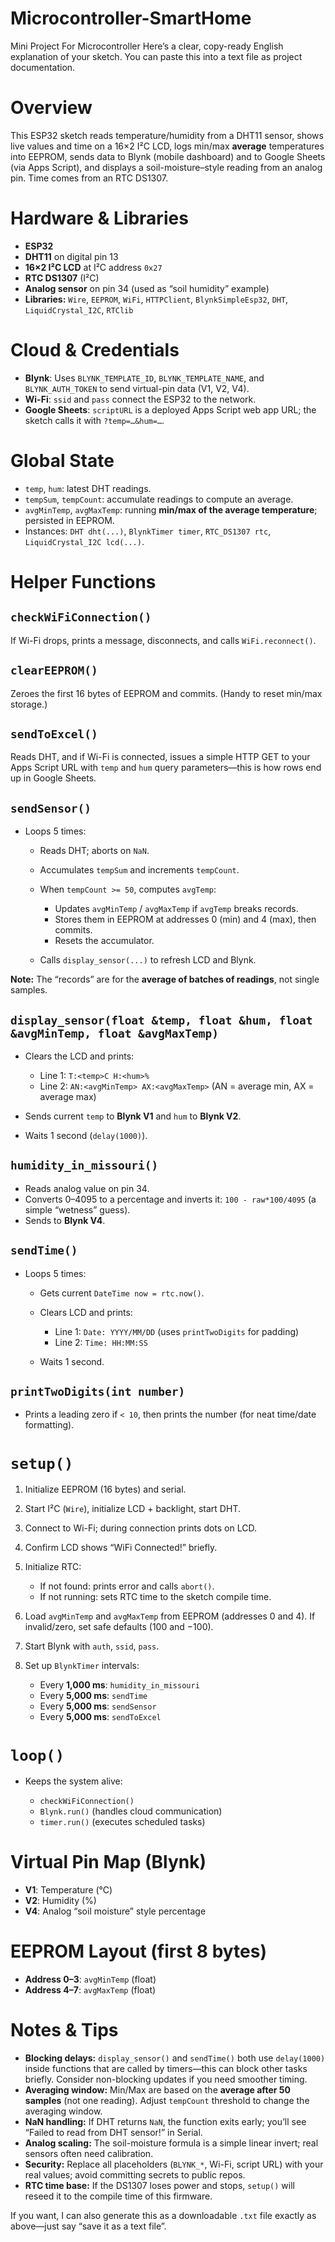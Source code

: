 # Microcontroller-SmartHome
Mini Project For Microcontroller
Here’s a clear, copy-ready English explanation of your sketch. You can paste this into a text file as project documentation.

# Overview

This ESP32 sketch reads temperature/humidity from a DHT11 sensor, shows live values and time on a 16×2 I²C LCD, logs min/max **average** temperatures into EEPROM, sends data to Blynk (mobile dashboard) and to Google Sheets (via Apps Script), and displays a soil-moisture–style reading from an analog pin. Time comes from an RTC DS1307.

# Hardware & Libraries

* **ESP32**
* **DHT11** on digital pin 13
* **16×2 I²C LCD** at I²C address `0x27`
* **RTC DS1307** (I²C)
* **Analog sensor** on pin 34 (used as “soil humidity” example)
* **Libraries:** `Wire`, `EEPROM`, `WiFi`, `HTTPClient`, `BlynkSimpleEsp32`, `DHT`, `LiquidCrystal_I2C`, `RTClib`

# Cloud & Credentials

* **Blynk**: Uses `BLYNK_TEMPLATE_ID`, `BLYNK_TEMPLATE_NAME`, and `BLYNK_AUTH_TOKEN` to send virtual-pin data (V1, V2, V4).
* **Wi-Fi**: `ssid` and `pass` connect the ESP32 to the network.
* **Google Sheets**: `scriptURL` is a deployed Apps Script web app URL; the sketch calls it with `?temp=…&hum=…`.

# Global State

* `temp`, `hum`: latest DHT readings.
* `tempSum`, `tempCount`: accumulate readings to compute an average.
* `avgMinTemp`, `avgMaxTemp`: running **min/max of the average temperature**; persisted in EEPROM.
* Instances: `DHT dht(...)`, `BlynkTimer timer`, `RTC_DS1307 rtc`, `LiquidCrystal_I2C lcd(...)`.

# Helper Functions

## `checkWiFiConnection()`

If Wi-Fi drops, prints a message, disconnects, and calls `WiFi.reconnect()`.

## `clearEEPROM()`

Zeroes the first 16 bytes of EEPROM and commits. (Handy to reset min/max storage.)

## `sendToExcel()`

Reads DHT, and if Wi-Fi is connected, issues a simple HTTP GET to your Apps Script URL with `temp` and `hum` query parameters—this is how rows end up in Google Sheets.

## `sendSensor()`

* Loops 5 times:

  * Reads DHT; aborts on `NaN`.
  * Accumulates `tempSum` and increments `tempCount`.
  * When `tempCount >= 50`, computes `avgTemp`:

    * Updates `avgMinTemp` / `avgMaxTemp` if `avgTemp` breaks records.
    * Stores them in EEPROM at addresses 0 (min) and 4 (max), then commits.
    * Resets the accumulator.
  * Calls `display_sensor(...)` to refresh LCD and Blynk.

**Note:** The “records” are for the **average of batches of readings**, not single samples.

## `display_sensor(float &temp, float &hum, float &avgMinTemp, float &avgMaxTemp)`

* Clears the LCD and prints:

  * Line 1: `T:<temp>C H:<hum>%`
  * Line 2: `AN:<avgMinTemp> AX:<avgMaxTemp>` (AN = average min, AX = average max)
* Sends current `temp` to **Blynk V1** and `hum` to **Blynk V2**.
* Waits 1 second (`delay(1000)`).

## `humidity_in_missouri()`

* Reads analog value on pin 34.
* Converts 0–4095 to a percentage and inverts it: `100 - raw*100/4095` (a simple “wetness” guess).
* Sends to **Blynk V4**.

## `sendTime()`

* Loops 5 times:

  * Gets current `DateTime now = rtc.now()`.
  * Clears LCD and prints:

    * Line 1: `Date: YYYY/MM/DD` (uses `printTwoDigits` for padding)
    * Line 2: `Time: HH:MM:SS`
  * Waits 1 second.

## `printTwoDigits(int number)`

* Prints a leading zero if `< 10`, then prints the number (for neat time/date formatting).

# `setup()`

1. Initialize EEPROM (16 bytes) and serial.
2. Start I²C (`Wire`), initialize LCD + backlight, start DHT.
3. Connect to Wi-Fi; during connection prints dots on LCD.
4. Confirm LCD shows “WiFi Connected!” briefly.
5. Initialize RTC:

   * If not found: prints error and calls `abort()`.
   * If not running: sets RTC time to the sketch compile time.
6. Load `avgMinTemp` and `avgMaxTemp` from EEPROM (addresses 0 and 4). If invalid/zero, set safe defaults (100 and −100).
7. Start Blynk with `auth`, `ssid`, `pass`.
8. Set up `BlynkTimer` intervals:

   * Every **1,000 ms**: `humidity_in_missouri`
   * Every **5,000 ms**: `sendTime`
   * Every **5,000 ms**: `sendSensor`
   * Every **5,000 ms**: `sendToExcel`

# `loop()`

* Keeps the system alive:

  * `checkWiFiConnection()`
  * `Blynk.run()` (handles cloud communication)
  * `timer.run()` (executes scheduled tasks)

# Virtual Pin Map (Blynk)

* **V1**: Temperature (°C)
* **V2**: Humidity (%)
* **V4**: Analog “soil moisture” style percentage

# EEPROM Layout (first 8 bytes)

* **Address 0–3**: `avgMinTemp` (float)
* **Address 4–7**: `avgMaxTemp` (float)

# Notes & Tips

* **Blocking delays:** `display_sensor()` and `sendTime()` both use `delay(1000)` inside functions that are called by timers—this can block other tasks briefly. Consider non-blocking updates if you need smoother timing.
* **Averaging window:** Min/Max are based on the **average after 50 samples** (not one reading). Adjust `tempCount` threshold to change the averaging window.
* **NaN handling:** If DHT returns `NaN`, the function exits early; you’ll see “Failed to read from DHT sensor!” in Serial.
* **Analog scaling:** The soil-moisture formula is a simple linear invert; real sensors often need calibration.
* **Security:** Replace all placeholders (`BLYNK_*`, Wi-Fi, script URL) with your real values; avoid committing secrets to public repos.
* **RTC time base:** If the DS1307 loses power and stops, `setup()` will reseed it to the compile time of this firmware.

If you want, I can also generate this as a downloadable `.txt` file exactly as above—just say “save it as a text file”.
